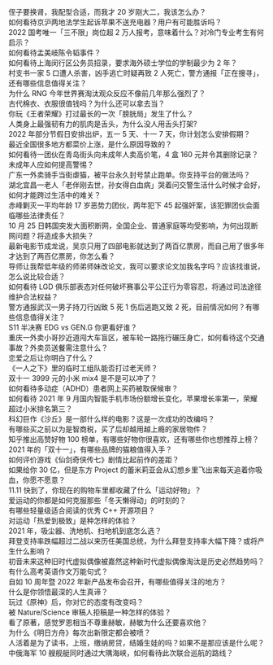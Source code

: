 侄子要换肾，我配型合适，而我才 20 岁刚大二，我该怎么办？  
如何看待京沪两地法学生起诉苹果不送充电器？用户有可能胜诉吗？  
2022 国考唯一「三不限」岗位超 2 万人报考，意味着什么？对冷门专业考生有何启示？  
如何看待孟美岐陈令韬事件？  
如何看待上海闵行区公务员招录，要求海外硕士学位的学制最少为 2 年？  
村支书一家 5 口遭人杀害，凶手逃亡时疑再致 2 人死亡，警方通报「正在搜寻」，还有哪些信息值得关注？  
为什么 RNG 今年世界赛淘汰观众反应不像前几年那么强烈了？  
古代棉衣、衣服很值钱吗？为什么还可以拿去当？  
你玩《王者荣耀》打过最长的一次「膀胱局」发生了什么？  
人类身上最强韧有力的肌肉是舌头，为什么没人用舌头打架?  
2022 年部分节假日安排出炉，五一 5 天、十一 7 天，你计划怎么安排假期？  
最近全国很多地方都菜价上涨，是什么原因导致的？  
如何看待一团伙在青岛街头向未成年人卖高价笔，4 盒 160 元并令其删除记录？未成年人应如何提高警惕？  
广东一外卖骑手当街虐猫，被平台永久封号禁止跑单。你支持平台的做法吗？  
湖北宜昌一老人「老伴刚去世，孙女得白血病」哭着问交警生活什么时候才会好，如何才能跨过生活中的难关？  
赤峰剿灭一平均年龄 17 岁恶势力团伙，两年犯下 45 起强奸案，该犯罪团伙会面临哪些法律责任？  
10 月 25 日韩国突发大面积断网，全国企业、普通家庭等均受影响，为何出现断网问题？将造成多大损失？  
最新电影节成龙说，吴京只用了四部电影就达到了两百亿票房，而自己用了很多年才达到了两百亿票房，你怎么看？  
导师让我帮低年级的师弟师妹改论文，我可以要求论文加我名字吗？应该找谁说，怎么说比较合适？  
如何看待 LGD 俱乐部表态对任何破坏赛事公平公正行为零容忍，将通过司法途径维护合法权益？  
警方通报武汉一男子持刀行凶致 5 死 1 伤后逃跑又致 2 死，目前情况如何？有哪些信息值得关注？  
S11 半决赛 EDG vs GEN.G 你更看好谁？  
重庆一外卖小哥抄近道闯大车盲区，被车轮一路拖行碾压身亡，如何看待这个交通事故？外卖员送餐需注意什么？  
恋爱之后让你明白了什么？  
《一人之下》里的临时工组队能否打过老天师？  
双十一 3999 元的小米 mix4 是不是可以冲了？  
如何看待多动症（ADHD）患者网上买药被取保候审？  
如何看待 2021 年 9 月国内智能手机市场份额增长变化，苹果增长率第一，荣耀超过小米排名第三？  
科幻巨作《沙丘》是一部什么样的电影？这是一次成功的改编吗？  
有哪些买之前以为是智商税，买了后却越用越上瘾的家居物件？  
知乎推出高赞好物 100 榜单，有哪些好物你很喜欢，还有哪些你也想推荐上榜？  
2021 年的「双十一」，有哪些品牌的猫粮值得入手？  
如何评价游戏《仙剑奇侠传七》剧情比起前作的差距？  
如果给你 30 亿，但是东方 Project 的蕾米莉亚会从幻想乡里飞出来每天追着你吸血，你愿不愿意？  
11.11 快到了，你现在的购物车里都收藏了什么「运动好物」？  
爱运动的你都是如何克服那些「冬天懒得动」的时刻的？  
有哪些轻量级适合阅读的优秀 C++ 开源项目？  
对运动「热爱到极致」是种怎样的体验？  
2021 年，吸尘器、洗地机、扫地机到底怎么选？  
拜登支持率跌幅超过二战以来历任美国总统，为什么拜登支持率大幅下降？或将产生什么影响？  
初音未来这种旧时代虚拟偶像被嘉然这种新时代虚拟偶像淘汰是历史必然趋势吗？  
有什么高考英语作文万能句式？  
自如 10 周年暨 2022 年新产品发布会召开，有哪些值得关注的地方？  
什么是你领悟最深的人生真谛？  
玩过《原神》后，你对它的态度有改变吗？  
被 Nature/Science 审稿人拒稿是一种怎样的体验？  
看了原著，感觉罗恩相当不尊重赫敏，赫敏为什么还要喜欢他？  
为什么《明日方舟》每次出新限定都会被喷？  
人活着是为了读书，上班，缴纳房贷，结婚生娃的吗？如果不是那应该是什么呢？  
中俄海军 10 艘舰艇同时通过大隅海峡，如何看待此次联合巡航的路线？  
